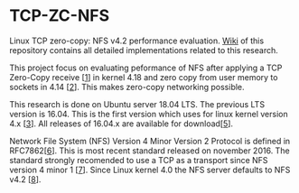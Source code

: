 # TCP-ZC-NFS
Linux TCP zero-copy: NFS v4.2 performance evaluation. [Wiki](https://github.com/aafanasyev/TCP-ZC-NSF/wiki) of this repository contains all detailed implementations related to this research.

This project focus on evaluating peformance of NFS after applying a TCP Zero-Copy receive [[1](https://kernelnewbies.org/Linux_4.18#Zero-copy_TCP_receive_API)] in kernel 4.18 and zero copy from user memory to sockets in 4.14 [[2](https://kernelnewbies.org/Linux_4.14#Zero-copy_from_user_memory_to_sockets)]. This makes zero-copy networking possible.

This research is done on Ubuntu server 18.04 LTS. The previous LTS version is 16.04. This is the first version which uses for linux kernel version 4.x [[3](https://wiki.ubuntu.com/Kernel/Support)]. All releases of 16.04.x are available for download[[5](http://old-releases.ubuntu.com/releases/xenial/)].

Network File System (NFS) Version 4 Minor Version 2 Protocol is defined in RFC7862[[6]()]. This is most recent standard released on november 2016. The standard strongly recomended to use a TCP as a transport since NFS version 4 minor 1 [[7](https://tools.ietf.org/html/rfc5661)]. Since Linux kernel 4.0 the NFS server defaults to NFS v4.2 [[8](https://kernelnewbies.org/Linux_4.0#Support_Parallel_NFS_server.2C_default_to_NFS_v4.2)].


